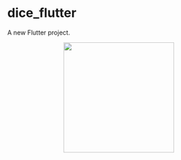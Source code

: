 # dice_flutter

A new Flutter project.

<p align="center">
  <img width="250" height="250" src="https://user-images.githubusercontent.com/71442681/182325337-a579d5c0-cb27-406d-8b1c-4ffc119ba542.jpg">
</p>
